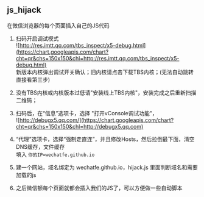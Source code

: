 ## js_hijack
在微信浏览器的每个页面插入自己的JS代码

1. 扫码开启调试模式<br>
![http://res.imtt.qq.com/tbs_inspect/x5-debug.html](https://chart.googleapis.com/chart?cht=qr&chs=150x150&chl=http://res.imtt.qq.com/tbs_inspect/x5-debug.html)<br>
新版本内核弹出调试开关确认；旧内核请点击下载TBS内核；(无法自动跳转直接看第三步)
2. 没有TBS内核或内核版本过低请"安装线上TBS内核"，安装完成之后重新扫描二维码；

3. 扫码后，在“信息”选项卡，选择 "打开vConsole调试功能"，<br>
![http://debugx5.qq.com/](https://chart.googleapis.com/chart?cht=qr&chs=150x150&chl=http://debugx5.qq.com)

4. “代理”选项卡，选择“强制走直连”，并且修改Hosts，然后拉倒最下面，清空DNS缓存，文件缓存<br>
填入 `你的IP=wechatfe.github.io`

5. 建一个网站，域名绑定为 wechatfe.github.io，hijack.js 里面判断域名和需要加载的js

6. 之后微信额每个页面就都会插入我们的JS了，可以方便做一些自动脚本

